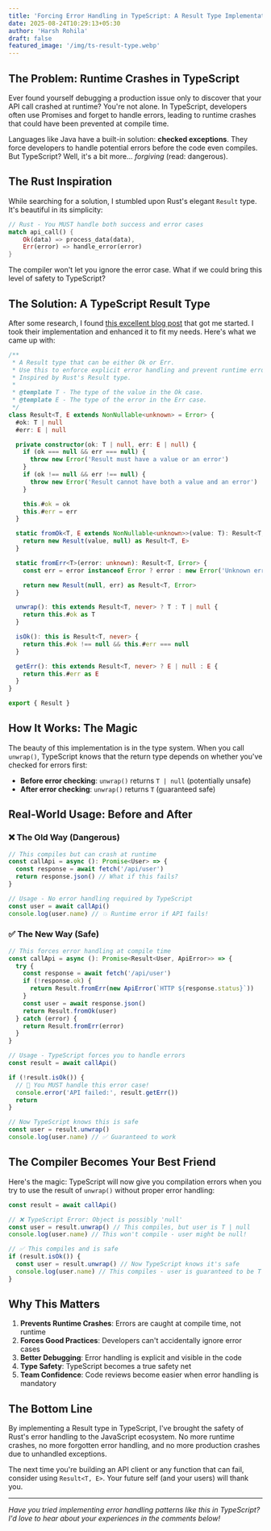 ```yaml
---
title: 'Forcing Error Handling in TypeScript: A Result Type Implementation'
date: 2025-08-24T10:29:13+05:30
author: 'Harsh Rohila'
draft: false
featured_image: '/img/ts-result-type.webp'
---
```


## The Problem: Runtime Crashes in TypeScript

Ever found yourself debugging a production issue only to discover that your API call crashed at runtime? You're not alone. In TypeScript, developers often use Promises and forget to handle errors, leading to runtime crashes that could have been prevented at compile time.

Languages like Java have a built-in solution: **checked exceptions**. They force developers to handle potential errors before the code even compiles. But TypeScript? Well, it's a bit more... _forgiving_ (read: dangerous).

## The Rust Inspiration

While searching for a solution, I stumbled upon Rust's elegant `Result` type. It's beautiful in its simplicity:

```rust
// Rust - You MUST handle both success and error cases
match api_call() {
    Ok(data) => process_data(data),
    Err(error) => handle_error(error)
}
```

The compiler won't let you ignore the error case. What if we could bring this level of safety to TypeScript?

## The Solution: A TypeScript Result Type

After some research, I found [this excellent blog post](https://medium.com/@cole.carley/implementing-the-rust-result-type-in-typescript-2c2a93c0c165) that got me started. I took their implementation and enhanced it to fit my needs. Here's what we came up with:

```ts
/**
 * A Result type that can be either Ok or Err.
 * Use this to enforce explicit error handling and prevent runtime errors in your code.
 * Inspired by Rust's Result type.
 *
 * @template T - The type of the value in the Ok case.
 * @template E - The type of the error in the Err case.
 */
class Result<T, E extends NonNullable<unknown> = Error> {
  #ok: T | null
  #err: E | null

  private constructor(ok: T | null, err: E | null) {
    if (ok === null && err === null) {
      throw new Error('Result must have a value or an error')
    }
    if (ok !== null && err !== null) {
      throw new Error('Result cannot have both a value and an error')
    }

    this.#ok = ok
    this.#err = err
  }

  static fromOk<T, E extends NonNullable<unknown>>(value: T): Result<T, E> {
    return new Result(value, null) as Result<T, E>
  }

  static fromErr<T>(error: unknown): Result<T, Error> {
    const err = error instanceof Error ? error : new Error('Unknown error')

    return new Result(null, err) as Result<T, Error>
  }

  unwrap(): this extends Result<T, never> ? T : T | null {
    return this.#ok as T
  }

  isOk(): this is Result<T, never> {
    return this.#ok !== null && this.#err === null
  }

  getErr(): this extends Result<T, never> ? E | null : E {
    return this.#err as E
  }
}

export { Result }
```

## How It Works: The Magic

The beauty of this implementation is in the type system. When you call `unwrap()`, TypeScript knows that the return type depends on whether you've checked for errors first:

- **Before error checking**: `unwrap()` returns `T | null` (potentially unsafe)
- **After error checking**: `unwrap()` returns `T` (guaranteed safe)

## Real-World Usage: Before and After

### ❌ The Old Way (Dangerous)

```ts
// This compiles but can crash at runtime
const callApi = async (): Promise<User> => {
  const response = await fetch('/api/user')
  return response.json() // What if this fails?
}

// Usage - No error handling required by TypeScript
const user = await callApi()
console.log(user.name) // 💥 Runtime error if API fails!
```

### ✅ The New Way (Safe)

```ts
// This forces error handling at compile time
const callApi = async (): Promise<Result<User, ApiError>> => {
  try {
    const response = await fetch('/api/user')
    if (!response.ok) {
      return Result.fromErr(new ApiError(`HTTP ${response.status}`))
    }
    const user = await response.json()
    return Result.fromOk(user)
  } catch (error) {
    return Result.fromErr(error)
  }
}

// Usage - TypeScript forces you to handle errors
const result = await callApi()

if (!result.isOk()) {
  // 🎯 You MUST handle this error case!
  console.error('API failed:', result.getErr())
  return
}

// Now TypeScript knows this is safe
const user = result.unwrap()
console.log(user.name) // ✅ Guaranteed to work
```

## The Compiler Becomes Your Best Friend

Here's the magic: TypeScript will now give you compilation errors when you try to use the result of `unwrap()` without proper error handling:

```ts
const result = await callApi()

// ❌ TypeScript Error: Object is possibly 'null'
const user = result.unwrap() // This compiles, but user is T | null
console.log(user.name) // This won't compile - user might be null!

// ✅ This compiles and is safe
if (result.isOk()) {
  const user = result.unwrap() // Now TypeScript knows it's safe
  console.log(user.name) // This compiles - user is guaranteed to be T
}
```

## Why This Matters

1. **Prevents Runtime Crashes**: Errors are caught at compile time, not runtime
2. **Forces Good Practices**: Developers can't accidentally ignore error cases
3. **Better Debugging**: Error handling is explicit and visible in the code
4. **Type Safety**: TypeScript becomes a true safety net
5. **Team Confidence**: Code reviews become easier when error handling is mandatory

## The Bottom Line

By implementing a Result type in TypeScript, I've brought the safety of Rust's error handling to the JavaScript ecosystem. No more runtime crashes, no more forgotten error handling, and no more production crashes due to unhandled exceptions.

The next time you're building an API client or any function that can fail, consider using `Result<T, E>`. Your future self (and your users) will thank you.

---

_Have you tried implementing error handling patterns like this in TypeScript? I'd love to hear about your experiences in the comments below!_
